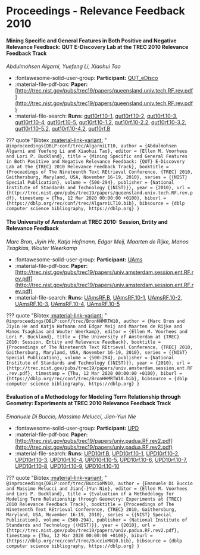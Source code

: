# Proceedings - Relevance Feedback 2010 

#### Mining Specific and General Features in Both Positive and Negative  Relevance Feedback: QUT E-Discovery Lab at the TREC 2010 Relevance  Feedback Track

_Abdulmohsen Algarni, Yuefeng Li, Xiaohui Tao_

- :fontawesome-solid-user-group: **Participant:** [QUT_eDisco](./participants.md#qut_edisco)
- :material-file-pdf-box: **Paper:** [http://trec.nist.gov/pubs/trec19/papers/queensland.univ.tech.RF.rev.pdf](http://trec.nist.gov/pubs/trec19/papers/queensland.univ.tech.RF.rev.pdf)
- :material-file-search: **Runs:** [qut10rf.10-1](./runs.md#qut10rf.10-1), [qut10rf.10-2](./runs.md#qut10rf.10-2), [qut10rf.10-3](./runs.md#qut10rf.10-3), [qut10rf.10-4](./runs.md#qut10rf.10-4), [qut10rf.10-5](./runs.md#qut10rf.10-5), [qut10rf.10-1.2](./runs.md#qut10rf.10-1.2), [qut10rf.10-2.2](./runs.md#qut10rf.10-2.2), [qut10rf.10-3.2](./runs.md#qut10rf.10-3.2), [qut10rf.10-5.2](./runs.md#qut10rf.10-5.2), [qut10rf.10-4.2](./runs.md#qut10rf.10-4.2), [qut10rf.B](./runs.md#qut10rf.b)

??? quote "Bibtex [:material-link-variant:](https://dblp.org/rec/conf/trec/AlgarniLT10.bib) "
	```
	@inproceedings{DBLP:conf/trec/AlgarniLT10,
		author = {Abdulmohsen Algarni and Yuefeng Li and Xiaohui Tao},
		editor = {Ellen M. Voorhees and Lori P. Buckland},
		title = {Mining Specific and General Features in Both Positive and Negative Relevance Feedback: {QUT} E-Discovery Lab at the {TREC} 2010 Relevance Feedback Track},
		booktitle = {Proceedings of The Nineteenth Text REtrieval Conference, {TREC} 2010, Gaithersburg, Maryland, USA, November 16-19, 2010},
		series = {{NIST} Special Publication},
		volume = {500-294},
		publisher = {National Institute of Standards and Technology {(NIST)}},
		year = {2010},
		url = {http://trec.nist.gov/pubs/trec19/papers/queensland.univ.tech.RF.rev.pdf},
		timestamp = {Thu, 12 Mar 2020 00:00:00 +0100},
		biburl = {https://dblp.org/rec/conf/trec/AlgarniLT10.bib},
		bibsource = {dblp computer science bibliography, https://dblp.org}
	}
	```

#### The University of Amsterdam at TREC 2010: Session, Entity and Relevance  Feedback

_Marc Bron, Jiyin He, Katja Hofmann, Edgar Meij, Maarten de Rijke, Manos Tsagkias, Wouter Weerkamp_

- :fontawesome-solid-user-group: **Participant:** [UAms](./participants.md#uams)
- :material-file-pdf-box: **Paper:** [http://trec.nist.gov/pubs/trec19/papers/univ.amsterdam.session.ent.RF.rev.pdf](http://trec.nist.gov/pubs/trec19/papers/univ.amsterdam.session.ent.RF.rev.pdf)
- :material-file-search: **Runs:** [UAmsRF.B](./runs.md#uamsrf.b), [UAmsRF.10-1](./runs.md#uamsrf.10-1), [UAmsRF.10-2](./runs.md#uamsrf.10-2), [UAmsRF.10-3](./runs.md#uamsrf.10-3), [UAmsRF.10-4](./runs.md#uamsrf.10-4), [UAmsRF.10-5](./runs.md#uamsrf.10-5)

??? quote "Bibtex [:material-link-variant:](https://dblp.org/rec/conf/trec/BronHHMRTW10.bib) "
	```
	@inproceedings{DBLP:conf/trec/BronHHMRTW10,
		author = {Marc Bron and Jiyin He and Katja Hofmann and Edgar Meij and Maarten de Rijke and Manos Tsagkias and Wouter Weerkamp},
		editor = {Ellen M. Voorhees and Lori P. Buckland},
		title = {The University of Amsterdam at {TREC} 2010: Session, Entity and Relevance Feedback},
		booktitle = {Proceedings of The Nineteenth Text REtrieval Conference, {TREC} 2010, Gaithersburg, Maryland, USA, November 16-19, 2010},
		series = {{NIST} Special Publication},
		volume = {500-294},
		publisher = {National Institute of Standards and Technology {(NIST)}},
		year = {2010},
		url = {http://trec.nist.gov/pubs/trec19/papers/univ.amsterdam.session.ent.RF.rev.pdf},
		timestamp = {Thu, 12 Mar 2020 00:00:00 +0100},
		biburl = {https://dblp.org/rec/conf/trec/BronHHMRTW10.bib},
		bibsource = {dblp computer science bibliography, https://dblp.org}
	}
	```

#### Evaluation of a Methodology for Modeling Term Relationship through  Geometry: Experiments at TREC 2010 Relevance Feedback Track

_Emanuele Di Buccio, Massimo Melucci, Jian-Yun Nie_

- :fontawesome-solid-user-group: **Participant:** [UPD](./participants.md#upd)
- :material-file-pdf-box: **Paper:** [http://trec.nist.gov/pubs/trec19/papers/univ.padua.RF.rev2.pdf](http://trec.nist.gov/pubs/trec19/papers/univ.padua.RF.rev2.pdf)
- :material-file-search: **Runs:** [UPD10rf.B](./runs.md#upd10rf.b), [UPD10rf.10-1](./runs.md#upd10rf.10-1), [UPD10rf.10-2](./runs.md#upd10rf.10-2), [UPD10rf.10-3](./runs.md#upd10rf.10-3), [UPD10rf.10-4](./runs.md#upd10rf.10-4), [UPD10rf.10-5](./runs.md#upd10rf.10-5), [UPD10rf.10-6](./runs.md#upd10rf.10-6), [UPD10rf.10-7](./runs.md#upd10rf.10-7), [UPD10rf.10-8](./runs.md#upd10rf.10-8), [UPD10rf.10-9](./runs.md#upd10rf.10-9), [UPD10rf.10-10](./runs.md#upd10rf.10-10)

??? quote "Bibtex [:material-link-variant:](https://dblp.org/rec/conf/trec/BuccioMN10.bib) "
	```
	@inproceedings{DBLP:conf/trec/BuccioMN10,
		author = {Emanuele Di Buccio and Massimo Melucci and Jian{-}Yun Nie},
		editor = {Ellen M. Voorhees and Lori P. Buckland},
		title = {Evaluation of a Methodology for Modeling Term Relationship through Geometry: Experiments at {TREC} 2010 Relevance Feedback Track},
		booktitle = {Proceedings of The Nineteenth Text REtrieval Conference, {TREC} 2010, Gaithersburg, Maryland, USA, November 16-19, 2010},
		series = {{NIST} Special Publication},
		volume = {500-294},
		publisher = {National Institute of Standards and Technology {(NIST)}},
		year = {2010},
		url = {http://trec.nist.gov/pubs/trec19/papers/univ.padua.RF.rev2.pdf},
		timestamp = {Thu, 12 Mar 2020 00:00:00 +0100},
		biburl = {https://dblp.org/rec/conf/trec/BuccioMN10.bib},
		bibsource = {dblp computer science bibliography, https://dblp.org}
	}
	```


